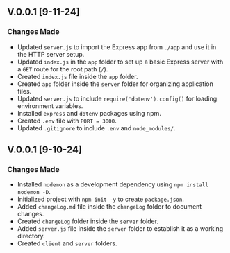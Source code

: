 ## V.0.0.1 [9-11-24]

### Changes Made
- Updated `server.js` to import the Express app from `./app` and use it in the HTTP server setup.
- Updated `index.js` in the `app` folder to set up a basic Express server with a `GET` route for the root path (`/`).
- Created `index.js` file inside the `app` folder.
- Created `app` folder inside the `server` folder for organizing application files.
- Updated `server.js` to include `require('dotenv').config()` for loading environment variables.
- Installed `express` and `dotenv` packages using npm.
- Created `.env` file with `PORT = 3000`.
- Updated `.gitignore` to include `.env` and `node_modules/`.

## V.0.0.1 [9-10-24]

### Changes Made
- Installed `nodemon` as a development dependency using `npm install nodemon -D`.
- Initialized project with `npm init -y` to create `package.json`.
- Added `changeLog.md` file inside the `changeLog` folder to document changes.
- Created `changeLog` folder inside the `server` folder.
- Added `server.js` file inside the `server` folder to establish it as a working directory.
- Created `client` and `server` folders.
